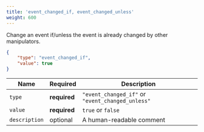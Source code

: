 ```yaml
---
title: 'event_changed_if, event_changed_unless'
weight: 600
---
```


Change an event if/unless the event is already changed by other manipulators.

```json
{
    "type": "event_changed_if",
    "value": true
}
```

| Name          | Required     | Description                                      |
| ------------- | ------------ | ------------------------------------------------ |
| `type`        | **required** | `"event_changed_if"` or `"event_changed_unless"` |
| `value`       | **required** | `true` or `false`                                |
| `description` | optional     | A human-readable comment                         |
